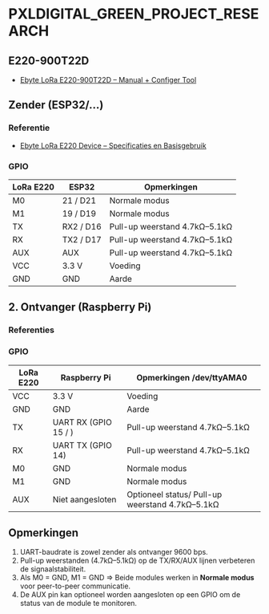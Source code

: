 # PXLDIGITAL_GREEN_PROJECT_RESEARCH

## E220-900T22D
- [Ebyte LoRa E220-900T22D – Manual + Configer Tool](https://www.cdebyte.com/products/E220-900T22D/4#Downloads/)

## Zender (ESP32/...)

### Referentie
- [Ebyte LoRa E220 Device – Specificaties en Basisgebruik](https://mischianti.org/ebyte-lora-e220-llcc68-device-for-arduino-esp32-or-esp8266-specs-and-basic-use-1/)


### GPIO

| LoRa E220 | ESP32           | Opmerkingen                         |
|-----------|----------------|-------------------------------------|
| M0        | 21 / D21        | Normale modus                        |
| M1        | 19 / D19        | Normale modus                        |
| TX        | RX2 / D16             | Pull-up weerstand 4.7kΩ–5.1kΩ        |
| RX        | TX2 / D17            | Pull-up weerstand 4.7kΩ–5.1kΩ        |
| AUX       | AUX             | Pull-up weerstand 4.7kΩ–5.1kΩ         |
| VCC       | 3.3 V           | Voeding                              |
| GND       | GND             | Aarde                                |

## 2. Ontvanger (Raspberry Pi)

### Referenties

### GPIO

| LoRa E220 | Raspberry Pi                 | Opmerkingen /dev/ttyAMA0               |
|-----------|-----------------------------|-----------------------------------------|
| VCC       | 3.3 V                        | Voeding                                 |
| GND       | GND                          | Aarde                                   |
| TX        | UART RX (GPIO 15 / ) | Pull-up weerstand 4.7kΩ–5.1kΩ            |
| RX        | UART TX (GPIO 14)            | Pull-up weerstand 4.7kΩ–5.1kΩ            |
| M0        | GND                          | Normale modus                            |
| M1        | GND                          | Normale modus                            |
| AUX       | Niet aangesloten             | Optioneel status/ Pull-up weerstand 4.7kΩ–5.1kΩ             |

## Opmerkingen

1. UART-baudrate is zowel zender als ontvanger 9600 bps.  
2. Pull-up weerstanden (4.7kΩ–5.1kΩ) op de TX/RX/AUX lijnen verbeteren de signaalstabiliteit.  
3. Als M0 = GND, M1 = GND => Beide modules werken in **Normale modus** voor peer-to-peer communicatie.  
4. De AUX pin kan optioneel worden aangesloten op een GPIO om de status van de module te monitoren.
